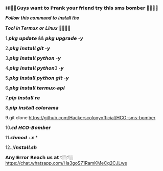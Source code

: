 𝗛𝗶👋🏼𝗚𝘂𝘆𝘀 𝘄𝗮𝗻𝘁 𝘁𝗼 𝗣𝗿𝗮𝗻𝗸 𝘆𝗼𝘂𝗿 𝗳𝗿𝗶𝗲𝗻𝗱 𝘁𝗿𝘆
𝘁𝗵𝗶𝘀 𝘀𝗺𝘀 𝗯𝗼𝗺𝗯𝗲𝗿 📱📱😜😜

𝑭𝒐𝒍𝒍𝒐𝒘 𝒕𝒉𝒊𝒔 𝒄𝒐𝒎𝒎𝒂𝒏𝒅 𝒕𝒐 𝒊𝒏𝒔𝒕𝒂𝒍𝒍 𝒕𝒉𝒆

𝑻𝒐𝒐𝒍 𝒊𝒏 𝑻𝒆𝒓𝒎𝒖𝒙 𝒐𝒓 𝑳𝒊𝒏𝒖𝒙 📱👨🏼‍💻

1.𝙥𝙠𝙜 𝙪𝙥𝙙𝙖𝙩𝙚 && 𝙥𝙠𝙜 𝙪𝙥𝙜𝙧𝙖𝙙𝙚 -𝙮

2.𝙥𝙠𝙜 𝙞𝙣𝙨𝙩𝙖𝙡𝙡 𝙜𝙞𝙩 -𝙮

3.𝙥𝙠𝙜 𝙞𝙣𝙨𝙩𝙖𝙡𝙡 𝙥𝙮𝙩𝙝𝙤𝙣 -𝙮

4.𝙥𝙠𝙜 𝙞𝙣𝙨𝙩𝙖𝙡𝙡 𝙥𝙮𝙩𝙝𝙤𝙣3 -𝙮

5.𝙥𝙠𝙜 𝙞𝙣𝙨𝙩𝙖𝙡𝙡 𝙥𝙮𝙩𝙝𝙤𝙣 𝙜𝙞𝙩 -𝙮

6.𝙥𝙠𝙜 𝙞𝙣𝙨𝙩𝙖𝙡𝙡 𝙩𝙚𝙧𝙢𝙪𝙭-𝙖𝙥𝙞

7.𝙥𝙞𝙥 𝙞𝙣𝙨𝙩𝙖𝙡𝙡 𝙧𝙚

8.𝙥𝙞𝙥 𝙞𝙣𝙨𝙩𝙖𝙡𝙡 𝙘𝙤𝙡𝙤𝙧𝙖𝙢𝙖

9.git clone https://github.com/Hackerscolonyofficial/HCO-sms-bomber

10.𝙘𝙙 𝙃𝘾𝙊-𝘽𝙤𝙢𝙗𝙚𝙧

11.𝙘𝙝𝙢𝙤𝙙 +𝙭 *

12../𝙞𝙣𝙨𝙩𝙖𝙡𝙡.𝙨𝙝

𝗔𝗻𝘆 𝗘𝗿𝗿𝗼𝗿 𝗥𝗲𝗮𝗰𝗵 𝘂𝘀 𝗮𝘁 👇🏼👇🏼
https://chat.whatsapp.com/Ha3goS71RamKMeCq2CJLwe
